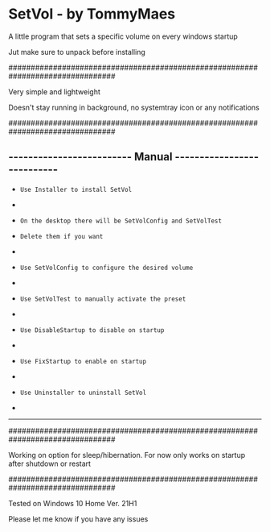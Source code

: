 # SetVol - by TommyMaes
A little program that sets a specific volume on every windows startup

Jut make sure to unpack before installing

################################################################################

Very simple and lightweight

Doesn't stay running in background, no systemtray icon or any notifications

################################################################################

------------------------- Manual ---------------------------
-
-     Use Installer to install SetVol
-
-     On the desktop there will be SetVolConfig and SetVolTest
-     Delete them if you want
-
-     Use SetVolConfig to configure the desired volume
-
-     Use SetVolTest to manually activate the preset 
-
-     Use DisableStartup to disable on startup
-
-     Use FixStartup to enable on startup
-
-     Use Uninstaller to uninstall SetVol  
-
-----------------------------------------------------------

################################################################################

Working on option for sleep/hibernation. For now only works on startup after shutdown or restart

################################################################################

Tested on Windows 10 Home Ver. 21H1

Please let me know if you have any issues

